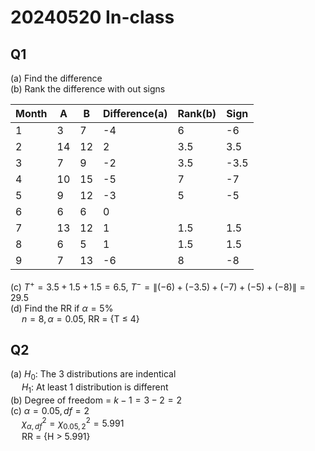 # 20240520 In-class 


## Q1
(a) Find the difference\
(b) Rank the difference with out signs

|Month| A | B |Difference(a)|Rank(b)|Sign|
|-----|---|---|-------------|-------|----|
|1|3|7|-4|6|-6|
|2|14|12|2|3.5|3.5|
|3|7|9|-2|3.5|-3.5|
|4|10|15|-5|7|-7|
|5|9|12|-3|5|-5|
|6|6|6|0|||
|7|13|12|1|1.5|1.5|
|8|6|5|1|1.5|1.5|
|9|7|13|-6|8|-8|

(c) $T^{+}= 3.5+1.5+1.5 = 6.5$, $T^{-}= \|(-6)+(-3.5)+(-7)+(-5)+(-8)\| = 29.5$\
(d) Find the RR if $\alpha = 5$\%\
&emsp; $n = 8, \alpha = 0.05$, RR = \{T $\le$ 4\}

## Q2
(a) $H_{0}$: The 3 distributions are indentical\
&emsp; $H_{1}$: At least 1 distribution is different\
(b) Degree of freedom = $k - 1 = 3 - 2 = 2$\
(c) $\alpha = 0.05, df = 2$\
&emsp; $\chi^2_{\alpha, df} = \chi^2_{0.05, 2} = 5.991$\
&emsp; RR = \{H > 5.991\}


